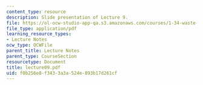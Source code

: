 ```yaml
---
content_type: resource
description: Slide presentation of Lecture 9.
file: https://ol-ocw-studio-app-qa.s3.amazonaws.com/courses/1-34-waste-containment-and-remediation-technology-spring-2004/f0b256e8f3433a3a524e893b17d261cf_lecture09.pdf
file_type: application/pdf
learning_resource_types:
- Lecture Notes
ocw_type: OCWFile
parent_title: Lecture Notes
parent_type: CourseSection
resourcetype: Document
title: lecture09.pdf
uid: f0b256e8-f343-3a3a-524e-893b17d261cf
---
```

